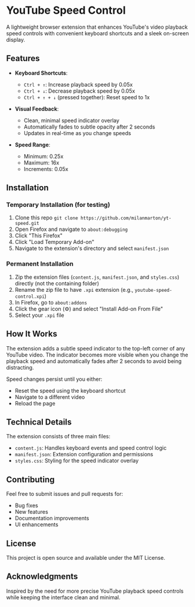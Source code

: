 # YouTube Speed Control

A lightweight browser extension that enhances YouTube's video playback speed controls with convenient keyboard shortcuts and a sleek on-screen display.

## Features

- **Keyboard Shortcuts**:

  - `Ctrl + ↑`: Increase playback speed by 0.05x
  - `Ctrl + ↓`: Decrease playback speed by 0.05x
  - `Ctrl + ↑ + ↓` (pressed together): Reset speed to 1x

- **Visual Feedback**:

  - Clean, minimal speed indicator overlay
  - Automatically fades to subtle opacity after 2 seconds
  - Updates in real-time as you change speeds

- **Speed Range**:
  - Minimum: 0.25x
  - Maximum: 16x
  - Increments: 0.05x

## Installation

### Temporary Installation (for testing)

1. Clone this repo `git clone https://github.com/milanmarton/yt-speed.git`
2. Open Firefox and navigate to `about:debugging`
3. Click "This Firefox"
4. Click "Load Temporary Add-on"
5. Navigate to the extension's directory and select `manifest.json`

### Permanent Installation

1. Zip the extension files (`content.js`, `manifest.json`, and `styles.css`) directly (not the containing folder)
2. Rename the zip file to have `.xpi` extension (e.g., `youtube-speed-control.xpi`)
3. In Firefox, go to `about:addons`
4. Click the gear icon (⚙️) and select "Install Add-on From File"
5. Select your `.xpi` file

## How It Works

The extension adds a subtle speed indicator to the top-left corner of any YouTube video. The indicator becomes more visible when you change the playback speed and automatically fades after 2 seconds to avoid being distracting.

Speed changes persist until you either:

- Reset the speed using the keyboard shortcut
- Navigate to a different video
- Reload the page

## Technical Details

The extension consists of three main files:

- `content.js`: Handles keyboard events and speed control logic
- `manifest.json`: Extension configuration and permissions
- `styles.css`: Styling for the speed indicator overlay

## Contributing

Feel free to submit issues and pull requests for:

- Bug fixes
- New features
- Documentation improvements
- UI enhancements

## License

This project is open source and available under the MIT License.

## Acknowledgments

Inspired by the need for more precise YouTube playback speed controls while keeping the interface clean and minimal.
